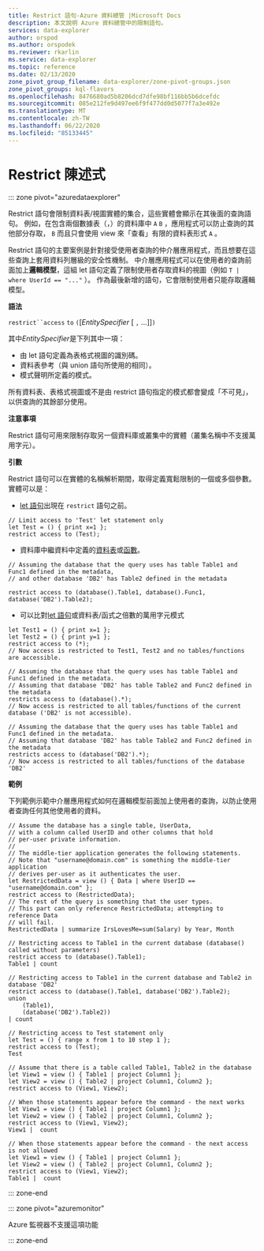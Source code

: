 ```yaml
---
title: Restrict 語句-Azure 資料總管 |Microsoft Docs
description: 本文說明 Azure 資料總管中的限制語句。
services: data-explorer
author: orspod
ms.author: orspodek
ms.reviewer: rkarlin
ms.service: data-explorer
ms.topic: reference
ms.date: 02/13/2020
zone_pivot_group_filename: data-explorer/zone-pivot-groups.json
zone_pivot_groups: kql-flavors
ms.openlocfilehash: 8476680ad5b8206dcd7dfe98bf116bb5b6dcefdc
ms.sourcegitcommit: 085e212fe9d497ee6f9f477dd0d5077f7a3e492e
ms.translationtype: MT
ms.contentlocale: zh-TW
ms.lasthandoff: 06/22/2020
ms.locfileid: "85133445"
---
```

# <a name="restrict-statement"></a>Restrict 陳述式

::: zone pivot="azuredataexplorer"

Restrict 語句會限制資料表/視圖實體的集合，這些實體會顯示在其後面的查詢語句。 例如，在包含兩個數據表（，）的資料庫中 `A` `B` ，應用程式可以防止查詢的其他部分存取， `B` 而且只會使用 view 來「查看」有限的資料表形式 `A` 。

Restrict 語句的主要案例是針對接受使用者查詢的仲介層應用程式，而且想要在這些查詢上套用資料列層級的安全性機制。 中介層應用程式可以在使用者的查詢前面加上**邏輯模型**，這組 let 語句定義了限制使用者存取資料的視圖（例如 `T | where UserId == "..."` ）。 作為最後新增的語句，它會限制使用者只能存取邏輯模型。

**語法**

`restrict``access` `to` `(`[*EntitySpecifier* [ `,` ...]]`)`

其中*EntitySpecifier*是下列其中一項：
* 由 let 語句定義為表格式視圖的識別碼。
* 資料表參考（與 union 語句所使用的相同）。
* 模式聲明所定義的模式。

所有資料表、表格式視圖或不是由 restrict 語句指定的模式都會變成「不可見」，以供查詢的其餘部分使用。 

**注意事項**

Restrict 語句可用來限制存取另一個資料庫或叢集中的實體（叢集名稱中不支援萬用字元）。

**引數**

Restrict 語句可以在實體的名稱解析期間，取得定義寬鬆限制的一個或多個參數。 實體可以是：
- [let 語句](./letstatement.md)出現在 `restrict` 語句之前。 

```kusto
// Limit access to 'Test' let statement only
let Test = () { print x=1 };
restrict access to (Test);
```

- 資料庫中繼資料中定義的[資料表](../management/tables.md)或[函數](../management/functions.md)。

```kusto
// Assuming the database that the query uses has table Table1 and Func1 defined in the metadata, 
// and other database 'DB2' has Table2 defined in the metadata
 
restrict access to (database().Table1, database().Func1, database('DB2').Table2);
```

- 可以比對[let 語句](./letstatement.md)或資料表/函式之倍數的萬用字元模式  

```kusto
let Test1 = () { print x=1 };
let Test2 = () { print y=1 };
restrict access to (*);
// Now access is restricted to Test1, Test2 and no tables/functions are accessible.

// Assuming the database that the query uses has table Table1 and Func1 defined in the metadata.
// Assuming that database 'DB2' has table Table2 and Func2 defined in the metadata
restricts access to (database().*);
// Now access is restricted to all tables/functions of the current database ('DB2' is not accessible).

// Assuming the database that the query uses has table Table1 and Func1 defined in the metadata.
// Assuming that database 'DB2' has table Table2 and Func2 defined in the metadata
restricts access to (database('DB2').*);
// Now access is restricted to all tables/functions of the database 'DB2'
```


**範例**

下列範例示範中介層應用程式如何在邏輯模型前面加上使用者的查詢，以防止使用者查詢任何其他使用者的資料。

```kusto
// Assume the database has a single table, UserData,
// with a column called UserID and other columns that hold
// per-user private information.
//
// The middle-tier application generates the following statements.
// Note that "username@domain.com" is something the middle-tier application
// derives per-user as it authenticates the user.
let RestrictedData = view () { Data | where UserID == "username@domain.com" };
restrict access to (RestrictedData);
// The rest of the query is something that the user types.
// This part can only reference RestrictedData; attempting to reference Data
// will fail.
RestrictedData | summarize IrsLovesMe=sum(Salary) by Year, Month
```

```kusto
// Restricting access to Table1 in the current database (database() called without parameters)
restrict access to (database().Table1);
Table1 | count

// Restricting access to Table1 in the current database and Table2 in database 'DB2'
restrict access to (database().Table1, database('DB2').Table2);
union 
    (Table1),
    (database('DB2').Table2))
| count

// Restricting access to Test statement only
let Test = () { range x from 1 to 10 step 1 };
restrict access to (Test);
Test
 
// Assume that there is a table called Table1, Table2 in the database
let View1 = view () { Table1 | project Column1 };
let View2 = view () { Table2 | project Column1, Column2 };
restrict access to (View1, View2);
 
// When those statements appear before the command - the next works
let View1 = view () { Table1 | project Column1 };
let View2 = view () { Table2 | project Column1, Column2 };
restrict access to (View1, View2);
View1 |  count
 
// When those statements appear before the command - the next access is not allowed
let View1 = view () { Table1 | project Column1 };
let View2 = view () { Table2 | project Column1, Column2 };
restrict access to (View1, View2);
Table1 |  count
```

::: zone-end

::: zone pivot="azuremonitor"

Azure 監視器不支援這項功能

::: zone-end
